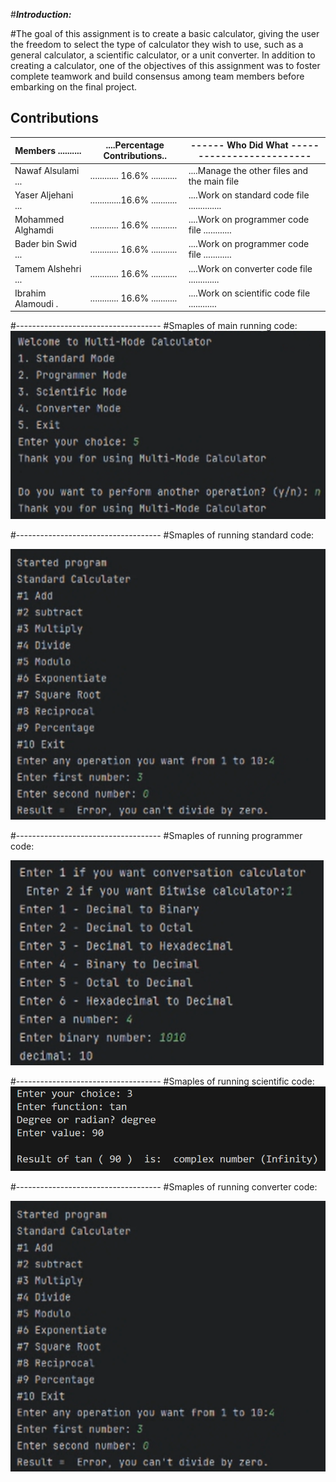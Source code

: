 #__*Introduction:*__

  #The goal of this assignment is to create a basic calculator, giving the user the freedom to select the type of calculator they wish to use, such as a general calculator, a scientific calculator, or a unit converter. In addition to creating a calculator, one of the objectives of this assignment was to foster complete teamwork and build consensus among team members before embarking on the final project.


## Contributions

| Members ..........|....Percentage Contributions..|------ Who Did What -------------------------|
|-------------------|------------------------------|---------------------------------------------|
| Nawaf Alsulami ...|............ 16.6% ...........|....Manage the other files and the main file |
| Yaser Aljehani ...|.............16.6% ...........|....Work on standard code file ..............|
| Mohammed Alghamdi |............ 16.6% ...........|....Work on programmer code file ............|
| Bader bin Swid ...|............ 16.6% ...........|....Work on programmer code file ............|
| Tamem Alshehri ...|............ 16.6% ...........|....Work on converter code file .............|
| Ibrahim Alamoudi .|............ 16.6% ...........|....Work on scientific code file ............|

#------------------------------------
#Smaples of main running code:
![Project Screenshot](https://github.com/nalsulami0364-beep/TEAMC/blob/main/Screenshot_2025-10-16_174424.png?raw=true)


#------------------------------------
#Smaples of running standard code:

![Project Screenshot](https://github.com/nalsulami0364-beep/TEAMC/blob/main/Screenshot_2025-10-16_174533.png?raw=true)


#------------------------------------
#Smaples of running programmer code:

![Project Screenshot](https://github.com/nalsulami0364-beep/TEAMC/blob/main/Screenshot_2025-10-16_175101.png?raw=true)

#------------------------------------
#Smaples of running scientific code:
![Project Screenshot](https://github.com/nalsulami0364-beep/TEAMC/blob/main/Screenshot_2025-10-16_174747.png?raw=true)




#------------------------------------
#Smaples of running converter code:


![Project Screenshot](https://github.com/nalsulami0364-beep/TEAMC/blob/main/Screenshot_2025-10-16_174533.png?raw=true)

